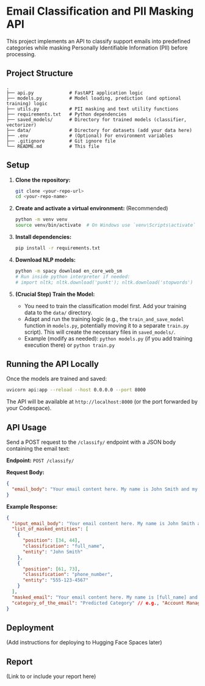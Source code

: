 # Email Classification and PII Masking API

This project implements an API to classify support emails into predefined categories while masking Personally Identifiable Information (PII) before processing.

## Project Structure

```
.
├── api.py             # FastAPI application logic
├── models.py          # Model loading, prediction (and optional training) logic
├── utils.py           # PII masking and text utility functions
├── requirements.txt   # Python dependencies
├── saved_models/      # Directory for trained models (classifier, vectorizer)
├── data/              # Directory for datasets (add your data here)
├── .env               # (Optional) For environment variables
├── .gitignore         # Git ignore file
└── README.md          # This file
```

## Setup

1.  **Clone the repository:**
    ```bash
    git clone <your-repo-url>
    cd <your-repo-name>
    ```

2.  **Create and activate a virtual environment:** (Recommended)
    ```bash
    python -m venv venv
    source venv/bin/activate  # On Windows use `venv\Scripts\activate`
    ```

3.  **Install dependencies:**
    ```bash
    pip install -r requirements.txt
    ```

4.  **Download NLP models:**
    ```bash
    python -m spacy download en_core_web_sm
    # Run inside python interpreter if needed:
    # import nltk; nltk.download('punkt'); nltk.download('stopwords')
    ```

5.  **(Crucial Step) Train the Model:**
    *   You need to train the classification model first. Add your training data to the `data/` directory.
    *   Adapt and run the training logic (e.g., the `train_and_save_model` function in `models.py`, potentially moving it to a separate `train.py` script). This will create the necessary files in `saved_models/`.
    *   Example (modify as needed): `python models.py` (if you add training execution there) or `python train.py`

## Running the API Locally

Once the models are trained and saved:

```bash
uvicorn api:app --reload --host 0.0.0.0 --port 8000
```

The API will be available at `http://localhost:8000` (or the port forwarded by your Codespace).

## API Usage

Send a POST request to the `/classify/` endpoint with a JSON body containing the email text:

**Endpoint:** `POST /classify/`

**Request Body:**

```json
{
  "email_body": "Your email content here. My name is John Smith and my number is 555-123-4567."
}
```

**Example Response:**

```json
{
  "input_email_body": "Your email content here. My name is John Smith and my number is 555-123-4567.",
  "list_of_masked_entities": [
    {
      "position": [34, 44],
      "classification": "full_name",
      "entity": "John Smith"
    },
    {
      "position": [61, 73],
      "classification": "phone_number",
      "entity": "555-123-4567"
    }
  ],
  "masked_email": "Your email content here. My name is [full_name] and my number is [phone_number].",
  "category_of_the_email": "Predicted Category" // e.g., "Account Management"
}
```

## Deployment

(Add instructions for deploying to Hugging Face Spaces later)

## Report

(Link to or include your report here)